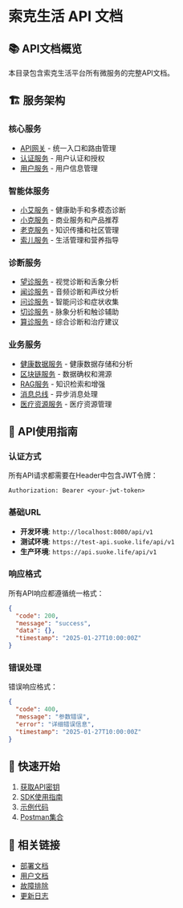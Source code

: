 # 索克生活 API 文档

## 📚 API文档概览

本目录包含索克生活平台所有微服务的完整API文档。

## 🏗️ 服务架构

### 核心服务
- [API网关](./core-services/api-gateway.md) - 统一入口和路由管理
- [认证服务](./core-services/auth-service.md) - 用户认证和授权
- [用户服务](./core-services/user-service.md) - 用户信息管理

### 智能体服务
- [小艾服务](./agent-services/xiaoai-service.md) - 健康助手和多模态诊断
- [小克服务](./agent-services/xiaoke-service.md) - 商业服务和产品推荐
- [老克服务](./agent-services/laoke-service.md) - 知识传播和社区管理
- [索儿服务](./agent-services/soer-service.md) - 生活管理和营养指导

### 诊断服务
- [望诊服务](./diagnostic-services/look-service.md) - 视觉诊断和舌象分析
- [闻诊服务](./diagnostic-services/listen-service.md) - 音频诊断和声纹分析
- [问诊服务](./diagnostic-services/inquiry-service.md) - 智能问诊和症状收集
- [切诊服务](./diagnostic-services/palpation-service.md) - 脉象分析和触诊辅助
- [算诊服务](./diagnostic-services/calculation-service.md) - 综合诊断和治疗建议

### 业务服务
- [健康数据服务](./business-services/health-data-service.md) - 健康数据存储和分析
- [区块链服务](./business-services/blockchain-service.md) - 数据确权和溯源
- [RAG服务](./business-services/rag-service.md) - 知识检索和增强
- [消息总线](./business-services/message-bus.md) - 异步消息处理
- [医疗资源服务](./business-services/medical-resource-service.md) - 医疗资源管理

## 🔧 API使用指南

### 认证方式
所有API请求都需要在Header中包含JWT令牌：
```
Authorization: Bearer <your-jwt-token>
```

### 基础URL
- **开发环境**: `http://localhost:8080/api/v1`
- **测试环境**: `https://test-api.suoke.life/api/v1`
- **生产环境**: `https://api.suoke.life/api/v1`

### 响应格式
所有API响应都遵循统一格式：
```json
{
  "code": 200,
  "message": "success",
  "data": {},
  "timestamp": "2025-01-27T10:00:00Z"
}
```

### 错误处理
错误响应格式：
```json
{
  "code": 400,
  "message": "参数错误",
  "error": "详细错误信息",
  "timestamp": "2025-01-27T10:00:00Z"
}
```

## 📖 快速开始

1. [获取API密钥](./guides/authentication.md)
2. [SDK使用指南](./guides/sdk-usage.md)
3. [示例代码](./examples/)
4. [Postman集合](./postman/)

## 🔗 相关链接

- [部署文档](../deployment/)
- [用户文档](../user/)
- [故障排除](../troubleshooting/)
- [更新日志](./CHANGELOG.md)

